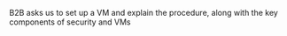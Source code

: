 B2B asks us to set up a VM and explain the procedure, along with the key components of security and VMs
